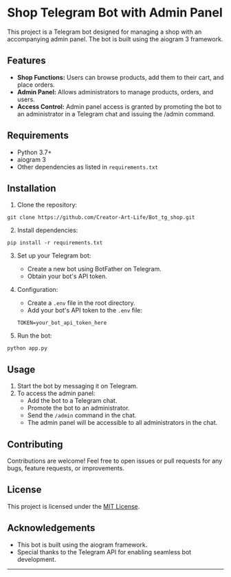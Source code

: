 # Shop Telegram Bot with Admin Panel

This project is a Telegram bot designed for managing a shop with an accompanying admin panel. The bot is built using the aiogram 3 framework.

## Features

- **Shop Functions:** Users can browse products, add them to their cart, and place orders.
- **Admin Panel:** Allows administrators to manage products, orders, and users.
- **Access Control:** Admin panel access is granted by promoting the bot to an administrator in a Telegram chat and issuing the /admin command.

## Requirements

- Python 3.7+
- aiogram 3
- Other dependencies as listed in `requirements.txt`

## Installation

1. Clone the repository:

```
git clone https://github.com/Creator-Art-Life/Bot_tg_shop.git
```

2. Install dependencies:

```
pip install -r requirements.txt
```

3. Set up your Telegram bot:

   - Create a new bot using BotFather on Telegram.
   - Obtain your bot's API token.

4. Configuration:

   - Create a `.env` file in the root directory.
   - Add your bot's API token to the `.env` file:

   ```
   TOKEN=your_bot_api_token_here
   ```

5. Run the bot:

```
python app.py
```

## Usage

1. Start the bot by messaging it on Telegram.
2. To access the admin panel:
   - Add the bot to a Telegram chat.
   - Promote the bot to an administrator.
   - Send the `/admin` command in the chat.
   - The admin panel will be accessible to all administrators in the chat.

## Contributing

Contributions are welcome! Feel free to open issues or pull requests for any bugs, feature requests, or improvements.

## License

This project is licensed under the [MIT License](LICENSE).

## Acknowledgements

- This bot is built using the aiogram framework.
- Special thanks to the Telegram API for enabling seamless bot development.
  
---
